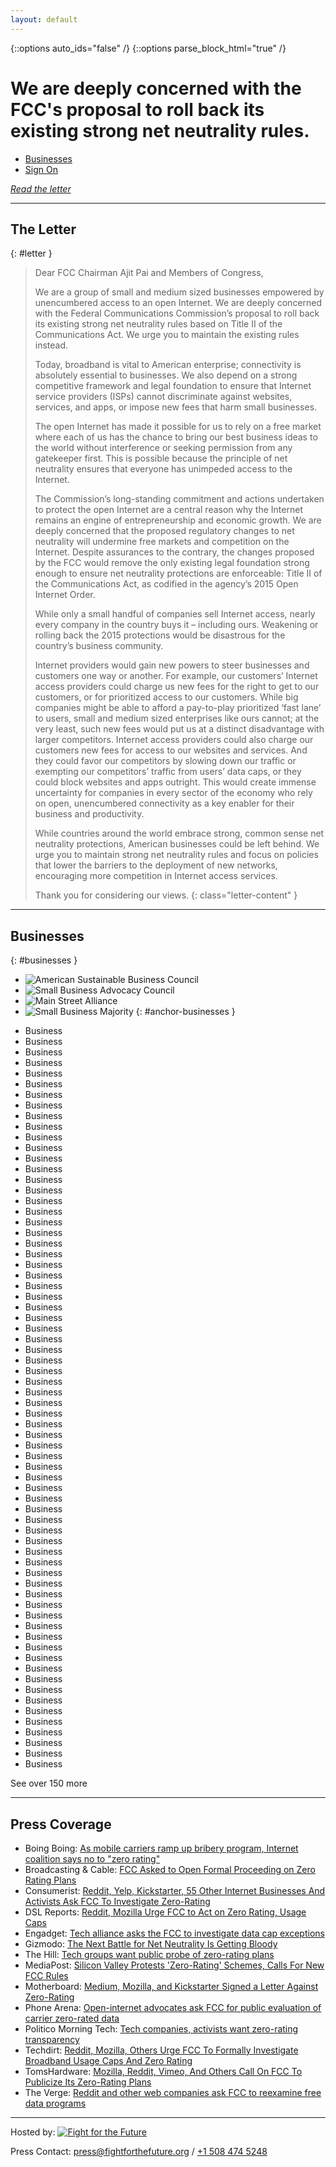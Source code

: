 ```yaml
---
layout: default
---
```


{::options auto_ids="false" /}
{::options parse_block_html="true" /} 

<div class="section intro">

# We are deeply concerned with the FCC's proposal to roll back its existing strong net neutrality rules.

* [Businesses](#businesses)
* [Sign On](https://docs.google.com/forms/d/e/1FAIpQLSdaQFcoBkS70pPoyAfu7I3BYDHoq8YrGLP54lWf74mTH2ABuA/viewform)

[_Read the letter_](#letter)

</div>

---

<div class="section letter">

## The Letter
{: #letter }

> Dear FCC Chairman Ajit Pai and Members of Congress,
>  
> We are a group of small and medium sized businesses empowered by unencumbered
access to an open Internet.  We are deeply concerned with the Federal
Communications Commission’s proposal to roll back its existing strong net
neutrality rules based on Title II of the Communications Act. We urge you to
maintain the existing rules instead.
>  
> Today, broadband is vital to American enterprise; connectivity is absolutely
essential to businesses. We also depend on a strong competitive framework and
legal foundation to ensure that Internet service providers (ISPs) cannot
discriminate against websites, services, and apps, or impose new fees that harm
small businesses.
>  
> The open Internet has made it possible for us to rely on a free market where
each of us has the chance to bring our best business ideas to the world without
interference or seeking permission from any gatekeeper first. This is possible
because the principle of net neutrality ensures that everyone has unimpeded
access to the Internet.
> 
> The Commission’s long-standing commitment and actions undertaken to protect the
open Internet are a central reason why the Internet remains an engine of
entrepreneurship and economic growth. We are deeply concerned that the proposed
regulatory changes to net neutrality will undermine free markets and
competition on the Internet. Despite assurances to the contrary, the changes
proposed by the FCC would remove the only existing legal foundation strong
enough to ensure net neutrality protections are enforceable: Title II of the
Communications Act, as codified in the agency’s 2015 Open Internet Order.
> 
> While only a small handful of companies sell Internet access, nearly every
company in the country buys it – including ours. Weakening or rolling back the
2015 protections would be disastrous for the country’s business community.
> 
> Internet providers would gain new powers to steer businesses and customers one
way or another. For example, our customers’ Internet access providers could
charge us new fees for the right to get to our customers, or for prioritized
access to our customers. While big companies might be able to afford a
pay-to-play prioritized ‘fast lane’ to users, small and medium sized
enterprises like ours cannot; at the very least, such new fees would put us at
a distinct disadvantage with larger competitors. Internet access providers
could also charge our customers new fees for access to our websites and
services. And they could favor our competitors by slowing down our traffic or
exempting our competitors’ traffic from users’ data caps, or they could block
websites and apps outright. This would create immense uncertainty for companies
in every sector of the economy who rely on open, unencumbered connectivity as a
key enabler for their business and productivity.
> 
> While countries around the world embrace strong, common sense net neutrality
protections, American businesses could be left behind. We urge you to maintain
strong net neutrality rules and focus on policies that lower the barriers to
the deployment of new networks, encouraging more competition in Internet access
services.
> 
> Thank you for considering our views.
{: class="letter-content" }

</div>

---

<div class="section businesses">

## Businesses
{: #businesses }

* ![American Sustainable Business Council](images/logos/asbc_logo.png)
* ![Small Business Advocacy Council](images/logos/sbac.png)
* ![Main Street Alliance](images/logos/msa_logo.png)
* ![Small Business Majority](images/logos/sbm.svg)
{: #anchor-businesses }

<div id="businesses-list">

* Business
* Business
* Business
* Business
* Business
* Business
* Business
* Business
* Business
* Business
* Business
* Business
* Business
* Business
* Business
* Business
* Business
* Business
* Business
* Business
* Business
* Business
* Business
* Business
* Business
* Business
* Business
* Business
* Business
* Business
* Business
* Business
* Business
* Business
* Business
* Business
* Business
* Business
* Business
* Business
* Business
* Business
* Business
* Business
* Business
* Business
* Business
* Business
* Business
* Business
* Business
* Business
* Business
* Business
* Business
* Business
* Business
* Business
* Business
* Business
* Business
* Business
* Business
* Business
* Business
* Business
* Business
* Business
* Business
* Business

<div id="more">
See over 150 more
</div>

</div>
</div>

---

<div class="section coverage">

## Press Coverage

* Boing Boing: [As mobile carriers ramp up bribery program, Internet coalition says no to "zero rating"](http://boingboing.net/2016/05/24/as-mobile-carriers-ramp-up-bri.html)
* Broadcasting & Cable: [FCC Asked to Open Formal Proceeding on Zero Rating Plans](http://www.broadcastingcable.com/news/washington/fcc-asked-open-formal-proceeding-zero-rating-plans/156767)
* Consumerist: [Reddit, Yelp, Kickstarter, 55 Other Internet Businesses And Activists Ask FCC To Investigate Zero-Rating](https://consumerist.com/2016/05/25/reddit-yelp-kickstarter-55-other-internet-businesses-and-activists-ask-fcc-to-investigate-zero-rating/)
* DSL Reports: [Reddit, Mozilla Urge FCC to Act on Zero Rating, Usage Caps](http://www.dslreports.com/shownews/Reddit-Mozilla-Urge-FCC-to-Act-on-Zero-Rating-Usage-Caps-137040)
* Engadget: [Tech alliance asks the FCC to investigate data cap exceptions](http://www.engadget.com/2016/05/25/companies-ask-fcc-to-investigate-data-caps/)
* Gizmodo: [The Next Battle for Net Neutrality Is Getting Bloody](http://gizmodo.com/the-next-battle-for-net-neutrality-is-getting-bloody-1778648849)
* The Hill: [Tech groups want public probe of zero-rating plans](http://thehill.com/policy/technology/281020-tech-groups-want-public-probe-of-zero-rating-plans)
* MediaPost: [Silicon Valley Protests 'Zero-Rating' Schemes, Calls For New FCC Rules](http://www.mediapost.com/publications/article/276601/silicon-valley-protests-zero-rating-schemes-cal.html)
* Motherboard: [Medium, Mozilla, and Kickstarter Signed a Letter Against Zero-Rating](http://motherboard.vice.com/read/medium-mozilla-and-kickstarter-signed-a-letter-against-zero-rating)
* Phone Arena: [Open-internet advocates ask FCC for public evaluation of carrier zero-rated data](http://www.phonearena.com/news/Open-internet-advocates-ask-FCC-for-public-evaluation-of-carrier-zero-rated-data_id81503)
* Politico Morning Tech: [Tech companies, activists want zero-rating transparency](http://www.politico.com/tipsheets/morning-tech/2016/05/morning-tech-facebook-tweaking-trending-topics-tech-companies-activists-want-zero-rating-transparency-senate-commerce-weighs-internet-oversight-plans-214456)
* Techdirt: [Reddit, Mozilla, Others Urge FCC To Formally Investigate Broadband Usage Caps And Zero Rating](https://www.techdirt.com/blog/netneutrality/articles/20160524/09450534536/reddit-mozilla-others-urge-fcc-to-formally-investigate-broadband-usage-caps-zero-rating.shtml)
* TomsHardware: [Mozilla, Reddit, Vimeo, And Others Call On FCC To Publicize Its Zero-Rating Plans](http://www.tomshardware.com/news/companies-call-fcc-zero-rating-plans,31877.html)
* The Verge: [Reddit and other web companies ask FCC to reexamine free data programs](http://www.theverge.com/2016/5/25/11773432/reddit-fcc-net-neutrality-letter-kickstarter-etsy-mozilla)

</div>

---

<div class="section footer">

Hosted by:
[![Fight for the Future](images/fftf-footer-logo.png)](https://www.fightforthefuture.org)

Press Contact: [press@fightforthefuture.org](mailto:press@fightforthefuture.org) / [+1 508 474 5248](tel://15084745248)

</div>
